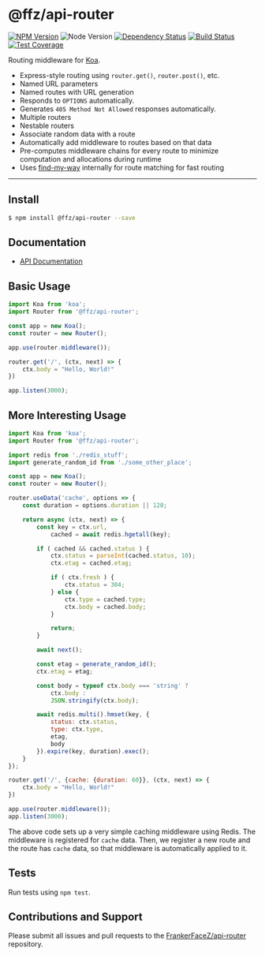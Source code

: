 # @ffz/api-router

[![NPM Version](https://img.shields.io/npm/v/@ffz/api-router.svg?style=flat)](https://npmjs.org/package/@ffz/api-router)
![Node Version](https://img.shields.io/node/v/@ffz/api-router.svg?style=flat)
[![Dependency Status](https://img.shields.io/circleci/project/github/FrankerFaceZ/api-router.svg?style=flat)](https://circleci.com/gh/frankerfacez/api-router)
[![Build Status](https://img.shields.io/david/frankerfacez/api-router.svg?style=flat)](https://david-dm.org/frankerfacez/api-router)
[![Test Coverage](https://coveralls.io/repos/github/FrankerFaceZ/api-router/badge.svg?branch=master)](https://coveralls.io/github/FrankerFaceZ/api-router?branch=master)

Routing middleware for [Koa](https://koajs.com/).

-   Express-style routing using `router.get()`, `router.post()`, etc.
-   Named URL parameters
-   Named routes with URL generation
-   Responds to `OPTIONS` automatically.
-   Generates `405 Method Not Allowed` responses automatically.
-   Multiple routers
-   Nestable routers
-   Associate random data with a route
-   Automatically add middleware to routes based on that data
-   Pre-computes middleware chains for every route to minimize computation and allocations during runtime
-   Uses [find-my-way](https://github.com/delvedor/find-my-way) internally for route matching for fast routing

* * *

## Install

```bash
$ npm install @ffz/api-router --save
```

## Documentation

* [API Documentation](https://frankerfacez.github.io/api-router/)

## Basic Usage

```javascript
import Koa from 'koa';
import Router from '@ffz/api-router';

const app = new Koa();
const router = new Router();

app.use(router.middleware());

router.get('/', (ctx, next) => {
    ctx.body = "Hello, World!"
})

app.listen(3000);
```

## More Interesting Usage

```javascript
import Koa from 'koa';
import Router from '@ffz/api-router';

import redis from './redis_stuff';
import generate_random_id from './some_other_place';

const app = new Koa();
const router = new Router();

router.useData('cache', options => {
    const duration = options.duration || 120;

    return async (ctx, next) => {
        const key = ctx.url,
            cached = await redis.hgetall(key);

        if ( cached && cached.status ) {
            ctx.status = parseInt(cached.status, 10);
            ctx.etag = cached.etag;

            if ( ctx.fresh ) {
                ctx.status = 304;
            } else {
                ctx.type = cached.type;
                ctx.body = cached.body;
            }

            return;
        }

        await next();

        const etag = generate_random_id();
        ctx.etag = etag;

        const body = typeof ctx.body === 'string' ?
            ctx.body :
            JSON.stringify(ctx.body);

        await redis.multi().hmset(key, {
            status: ctx.status,
            type: ctx.type,
            etag,
            body
        }).expire(key, duration).exec();
    }
});

router.get('/', {cache: {duration: 60}}, (ctx, next) => {
    ctx.body = "Hello, World!"
})

app.use(router.middleware());
app.listen(3000);
```

The above code sets up a very simple caching middleware using Redis.
The middleware is registered for `cache` data. Then, we register a
new route and the route has `cache` data, so that middleware is
automatically applied to it.

## Tests

Run tests using `npm test`.

## Contributions and Support

Please submit all issues and pull requests to the [FrankerFaceZ/api-router](https://github.com/frankerfacez/api-router) repository.
